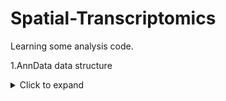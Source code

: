 # Spatial-Transcriptomics
Learning some analysis code.

1.AnnData data structure
<details>
<summary>Click to expand</summary>

![AnnData](https://raw.githubusercontent.com/weiwei4396/Spatial-Transcriptomics/main/picture/anndata.jpg)
AnnData是用来将数据矩阵与这些注释关联起来的核心工具。为了提高效率, AnnData支持稀疏矩阵 (sparse matrices) 和部分读取(partial reading), 这样可以更快地处理大规模数据。AnnData在功能上与R生态系统中的数据结构 (比如Bioconductor的SummarizedExperiment或Seurat对象)相似, 但R包通常使用转置后的特征矩阵 (基因 x 细胞)。

在AnnData的核心中, 存储了一个稀疏或密集矩阵 (在scRNA-seq中就是计数矩阵), 称为X, 这个矩阵的维度是 obs_names x var_names (细胞 x 基因), 其中obs(观测值)对应细胞条形码, var(变量)对应基因标识符。 矩阵X被两个Pandas数据框(DataFrame)包围。其中obs保存细胞的注释信息, var保存基因的注释信息。 

AnnData还可以储存很多额外信息. 比如, 其他关于观测值和变量的多维数据(如UMAP) 储存在obsm和varm中, 图结构(比如细胞之间的关系或基因之间的关系)存储在obsp和varp中, 任何不适合其他槽位的非结构化数据都可以存储在uns中, 还可以通过layers存储矩阵X的额外值。例如, 可以在名为counts的层中存储未经标准化的原始计数数据, 而在默认的层中存储标准化后的数据。
</details>



